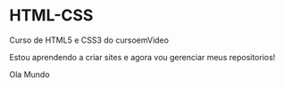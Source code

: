 # HTML-CSS
 Curso de HTML5 e CSS3 do cursoemVideo

Estou aprendendo a   criar sites e agora vou gerenciar meus repositorios!

Ola Mundo